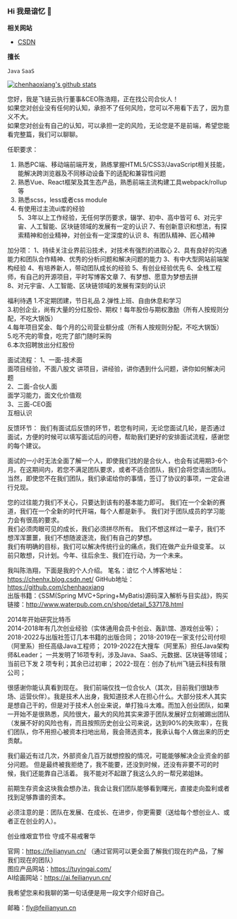 ### Hi 我是谙忆 👋

**相关网站**  

- [CSDN](https://chenhx.blog.csdn.net/) 

**擅长**  

<code>Java</code>
<code>SaaS</code>

[![chenhaoxiang's github stats](https://github-readme-stats.vercel.app/api?username=chenhaoxiang&hide=prs,issues,contribs&count_private=true&show_icons=true)](https://github.com/chenhaoxiang)

<!--
**chenhaoxiang/chenhaoxiang** is a ✨ _special_ ✨ repository because its `README.md` (this file) appears on your GitHub profile.

Here are some ideas to get you started:

- 🔭 I’m currently working on ...
- 🌱 I’m currently learning ...
- 👯 I’m looking to collaborate on ...
- 🤔 I’m looking for help with ...
- 💬 Ask me about ...
- 📫 How to reach me: ...
- 😄 Pronouns: ...
- ⚡ Fun fact: ...
-->

您好，我是飞链云执行董事&CEO陈浩翔，正在找公司合伙人！  
如果您对创业没有任何的认知，承担不了任何风险，您可以不用看下去了，因为意义不大。  
如果您对创业有自己的认知，可以承担一定的风险，无论您是不是前端，希望您能看完整篇，我们可以聊聊。  

任职要求：
1. 熟悉PC端、移动端前端开发，熟练掌握HTML5/CSS3/JavaScript相关技能，能解决跨浏览器及不同移动设备下的适配和兼容性问题  
2. 熟悉Vue、React框架及其生态产品，熟悉前端主流构建工具webpack/rollup等
3. 熟悉scss，less或者css module
4. 有使用过主流ui库的经验  
5、3年以上工作经验，无任何学历要求，辍学、初中、高中皆可 
6、对元宇宙、人工智能、区块链领域的发展有一定的认识 
7、有创新意识和想法，有探索精神和创业精神，对创业有一定深度的认识
8、有团队精神、匠心精神 

加分项：
1、持续关注业界前沿技术，对技术有强烈的进取心
2、具有良好的沟通能力和团队合作精神、优秀的分析问题和解决问题的能力 
3、有中大型网站前端架构经验 
4、有培养新人，带动团队成长的经验 
5、有创业经验优先 
6、全栈工程师，有自己的开源项目，平时写博客文章 
7、有梦想、愿意为梦想去拼  
8、对元宇宙、人工智能、区块链领域的发展有深刻的认识  

福利待遇
1.不定期团建，节日礼品 
2.弹性上班、自由休息和学习     
3.初创企业，尚有大量的分红股份、期权！每年股份与期权激励（所有人按规则分配，不吃大锅饭）     
4.每年项目奖金、每个月的公司营业额分成（所有人按规则分配，不吃大锅饭）   
5.吃不完的零食，吃完了部门随时采购   
6.本次招聘放出分红股份  

面试流程：
1、一面-技术面  
	面项目经验，不面八股文
	讲项目，讲经验，讲你遇到什么问题，讲你如何解决问题  
2、二面-合伙人面  
	面学习能力，面文化价值观  
3、三面-CEO面  
	互相认识 


反馈环节：
我们有面试后反馈的环节，若您有时间，无论您面试几轮，是否通过面试，方便的时候可以填写面试后的问卷，帮助我们更好的安排面试流程，感谢您的每个建议。 

面试的一小时无法全面了解一个人，即使我们找的是合伙人，也会有试用期3-6个月。在这期间内，若您不满足团队要求，或者不适合团队，我们会将您请出团队。当然，即使您不在我们团队，我们承诺给你的事情，签订了协议的事项，一定会进行兑现。    

您的过往能力我们不关心，只要达到该有的基本能力即可。 
我们在一个全新的赛道，我们在一个全新的时代开端，每个人都是新手。 
我们对于团队成员的学习能力会有很高的要求。  
我们必须肉眼可见的成长，我们必须拼尽所有。 
我们不想这样过一辈子，我们不想浑浑噩噩，我们不想随波逐流，我们有自己的梦想。  
我们有明确的目标，我们可以解决传统行业的痛点，我们在做产业升级变革。 
以前只敢想，只计划。今年、往后余生、我们在行动，为一个未来。

我叫陈浩翔，下面是我的个人介绍。
笔名：谙忆 
个人博客地址：https://chenhx.blog.csdn.net/
GitHub地址：https://github.com/chenhaoxiang   
出版书籍：《SSM(Spring MVC+Spring+MyBatis)源码深入解析与目实战》，购买链接：http://www.waterpub.com.cn/shop/detail_537178.html  

2014年开始研究比特币  
2014-2018年有几次创业经验（实体通用会员卡创业、轰趴馆、游戏创业等）； 
2018-2022与出版社签订几本书籍的出版合同；
2018-2019在一家支付公司付呗（阿里系）担任高级Java工程师；
2019-2022在大搜车（阿里系）担任Java架构师&Leader；
一共发明了16项专利，涉及Java、SaaS、元数据、区块链等领域；当前已下发 2 项专利；其余已过初审；
2022-现在：创办了杭州飞链云科技有限公司；

很感谢你能认真看到现在。
我们前端仅找一位合伙人（其次，目前我们很缺市场、运营伙伴）。我是技术人出身，我知道技术人在担心什么。大部分技术人其实是想自己干的，但是对于技术人创业来说，单打独斗太难。而加入创业团队，如果一开始不是很熟悉，风险很大，最大的风险其实来源于团队发展好立刻被踢出团队（发展不好的风险也有，而且按照历史创业公司来说，达到90%的失败率），在我们团队，你不用担心被资本扫地出局，我会筛选资本，我承认每个人做出来的历史贡献。 

我们最近有过几次，外部资金几百万就想控股的情况，可能能够解决企业资金的部分问题。 
但是最终被我拒绝了，我不能要，还没到时候，还没有非要不可的时候，我们还能靠自己活着。 
我不能对不起跟了我这么久的一帮兄弟姐妹。  

前期生存资金这块我会想办法，我会让我们团队能够看到曙光，直接走向盈利或者找到足够靠谱的资本。   

必须注意的是：团队在发展、在成长、在进步，你更需要（送给每个想创业人、或者正在创业的人）。   

创业维艰宜节俭 守成不易戒奢华 

官网：https://feilianyun.cn/ （通过官网可以更全面了解我们现在的产品，了解我们现在的团队）   
图应产品网站：https://tuyingai.com/  
AI绘画网站：https://ai.feilianyun.cn/  

我希望您来和我聊的第一句话便是用一段文字介绍好自己。 

邮箱：fly@feilianyun.cn
